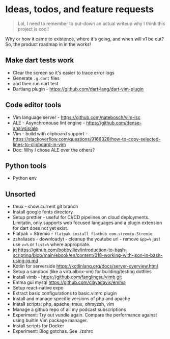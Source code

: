# Ideas, todos, and feature requests

> Lol, I need to remember to put-down an actual writeup why I think this project is cool! 

Why or how it came to existence, where it's going, and when will v1 be out? So, the product roadmap in in the works!

## Make dart tests work

- Clear the screen so it's easier to trace error logs
- Generate `.g.dart` files
- and then run dart test
- Dartlang plugin - https://github.com/dart-lang/dart-vim-plugin 

## Code editor tools

- Vim language server - https://github.com/natebosch/vim-lsc
- ALE - Asynchronouse lint engine - https://github.com/dense-analysis/ale 
- Vim - build with clipboard support - https://stackoverflow.com/questions/9166328/how-to-copy-selected-lines-to-clipboard-in-vim
- Doc: Why I chose ALE over the others?

## Python tools

- Python env

## Unsorted

- tmux - show current git branch
- Install google fonts directory
- Setup prettier - useful for CI/CD pipelines on cloud deployments. Limitatin, only supports web focused languages and a plugin extension for dart does not yet exist.
- Flatpak + Stremio - `flatpak install flathub com.stremio.Stremio`
- zshaliases - downloadyt - cleanup the youtube url - remove `&pp=%` just use `v=%` or `list=%` where appropriate.
- jq https://github.com/bobbyiliev/introduction-to-bash-scripting/blob/main/ebook/en/content/018-working-with-json-in-bash-using-jq.md
- Kotlin for serverside https://kotlinlang.org/docs/server-overview.html
- Setup a sandbox (like a virtualbox-vm) for building/testing dotfiles
- Install vimb - https://github.com/fanglingsu/vimb.git
- Emma gui mysql https://github.com/clayadavis/emma
- Setup react-native expo
- Extract basic configurations to basic.vimrc plugin
- Install and manage specific versions of php and apache
- Install scripts: php, apache, tmux, ohmyzsh, vim
- Manage a github repo of all my podcast subscriptions
- Experiment: Try out vundle again. Compare the performance against using builtin Vim package manager.
- Install scripts for Docker
- Experiment: Blog gotchas. See ./zshrc
